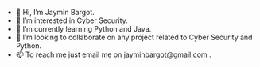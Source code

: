 - 👋 Hi, I’m Jaymin Bargot.
- 👀 I’m interested in Cyber Security.
- 🌱 I’m currently learning Python and Java.
- 💞️ I’m looking to collaborate on any project related to Cyber Security and Python.
- 📫 To reach me just email me on jayminbargot@gmail.com .
